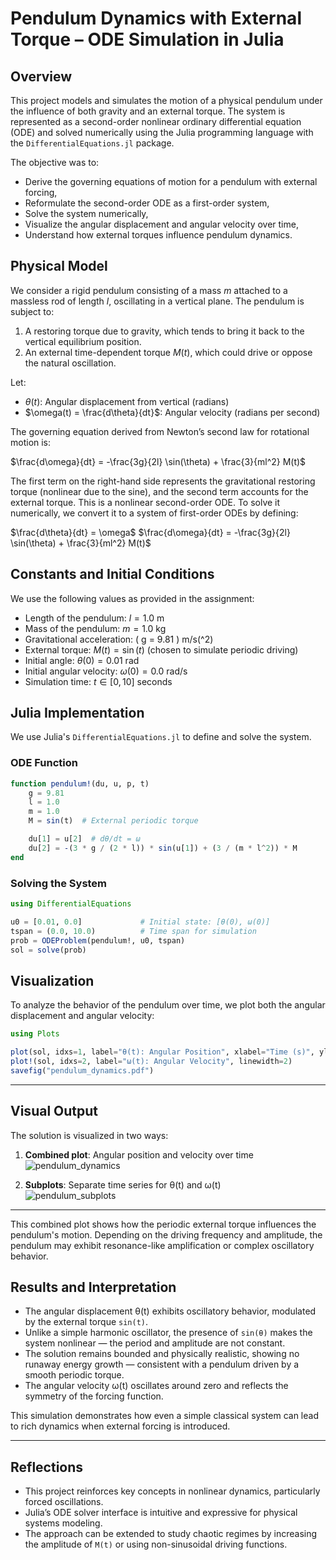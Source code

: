 # Pendulum Dynamics with External Torque – ODE Simulation in Julia

## Overview

This project models and simulates the motion of a physical pendulum under the influence of both gravity and an external torque. The system is represented as a second-order nonlinear ordinary differential equation (ODE) and solved numerically using the Julia programming language with the `DifferentialEquations.jl` package.

The objective was to:

* Derive the governing equations of motion for a pendulum with external forcing,
* Reformulate the second-order ODE as a first-order system,
* Solve the system numerically,
* Visualize the angular displacement and angular velocity over time,
* Understand how external torques influence pendulum dynamics.

## Physical Model

We consider a rigid pendulum consisting of a mass $m$ attached to a massless rod of length $l$, oscillating in a vertical plane. The pendulum is subject to:

1. A restoring torque due to gravity, which tends to bring it back to the vertical equilibrium position.
2. An external time-dependent torque $M(t)$, which could drive or oppose the natural oscillation.

Let:

* $\theta(t)$: Angular displacement from vertical (radians)
* $\omega(t) = \frac{d\theta}{dt}$: Angular velocity (radians per second)

The governing equation derived from Newton’s second law for rotational motion is:

$\frac{d\omega}{dt} = -\frac{3g}{2l} \sin(\theta) + \frac{3}{ml^2} M(t)$

The first term on the right-hand side represents the gravitational restoring torque (nonlinear due to the sine), and the second term accounts for the external torque. This is a nonlinear second-order ODE. To solve it numerically, we convert it to a system of first-order ODEs by defining:

$\frac{d\theta}{dt} = \omega$
$\frac{d\omega}{dt} = -\frac{3g}{2l} \sin(\theta) + \frac{3}{ml^2} M(t)$

## Constants and Initial Conditions

We use the following values as provided in the assignment:

* Length of the pendulum: $l = 1.0$ m
* Mass of the pendulum: $m = 1.0$ kg
* Gravitational acceleration: \( g = 9.81 \) m/s\(^2\)
* External torque: $M(t) = \sin(t)$ (chosen to simulate periodic driving)
* Initial angle: $\theta(0) = 0.01$ rad
* Initial angular velocity: $\omega(0) = 0.0$ rad/s
* Simulation time: $t \in [0, 10]$ seconds

## Julia Implementation

We use Julia's `DifferentialEquations.jl` to define and solve the system.

### ODE Function

```julia
function pendulum!(du, u, p, t)
    g = 9.81
    l = 1.0
    m = 1.0
    M = sin(t)  # External periodic torque

    du[1] = u[2]  # dθ/dt = ω
    du[2] = -(3 * g / (2 * l)) * sin(u[1]) + (3 / (m * l^2)) * M
end
```

### Solving the System

```julia
using DifferentialEquations

u0 = [0.01, 0.0]             # Initial state: [θ(0), ω(0)]
tspan = (0.0, 10.0)          # Time span for simulation
prob = ODEProblem(pendulum!, u0, tspan)
sol = solve(prob)
```

## Visualization

To analyze the behavior of the pendulum over time, we plot both the angular displacement and angular velocity:

```julia
using Plots

plot(sol, idxs=1, label="θ(t): Angular Position", xlabel="Time (s)", ylabel="Value", title="Pendulum Dynamics with External Torque", linewidth=2, legend=:topright)
plot!(sol, idxs=2, label="ω(t): Angular Velocity", linewidth=2)
savefig("pendulum_dynamics.pdf")
```
---

## Visual Output

The solution is visualized in two ways:

1. **Combined plot**: Angular position and velocity over time  
   ![pendulum_dynamics](pendulum_dynamics.png)

2. **Subplots**: Separate time series for θ(t) and ω(t)  
   ![pendulum_subplots](pendulum_subplots.png)

---

This combined plot shows how the periodic external torque influences the pendulum's motion. Depending on the driving frequency and amplitude, the pendulum may exhibit resonance-like amplification or complex oscillatory behavior.

## Results and Interpretation

- The angular displacement θ(t) exhibits oscillatory behavior, modulated by the external torque `sin(t)`.
- Unlike a simple harmonic oscillator, the presence of `sin(θ)` makes the system nonlinear — the period and amplitude are not constant.
- The solution remains bounded and physically realistic, showing no runaway energy growth — consistent with a pendulum driven by a smooth periodic torque.
- The angular velocity ω(t) oscillates around zero and reflects the symmetry of the forcing function.

This simulation demonstrates how even a simple classical system can lead to rich dynamics when external forcing is introduced.

---

## Reflections

- This project reinforces key concepts in nonlinear dynamics, particularly forced oscillations.
- Julia’s ODE solver interface is intuitive and expressive for physical systems modeling.
- The approach can be extended to study chaotic regimes by increasing the amplitude of `M(t)` or using non-sinusoidal driving functions.

